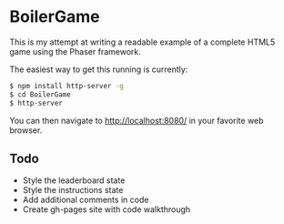 BoilerGame
======

This is my attempt at writing a readable example of a complete HTML5 game using the Phaser framework.

The easiest way to get this running is currently:
```bash
$ npm install http-server -g
$ cd BoilerGame
$ http-server
```

You can then navigate to [http://localhost:8080/](http://localhost:8080/) in your favorite web browser.

Todo
------

+ Style the leaderboard state
+ Style the instructions state
+ Add additional comments in code
+ Create gh-pages site with code walkthrough
